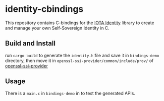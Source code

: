 # identity-cbindings

This repository contains C-bindings for the [IOTA Identity](https://github.com/iotaledger/identity.rs) library to create and manage your own Self-Sovereign Identity in C.

## Build and Install

run `cargo build` to generate the `identity.h` file and save it in `bindings-demo` directory, then move it in `openssl-ssi-provider/common/include/prov/` of [openssl-ssi-provider](https://github.com/Cybersecurity-LINKS/openssl-ssi-provider)

## Usage

There is a `main.c` in `bindings-demo` in to test the generated APIs.
